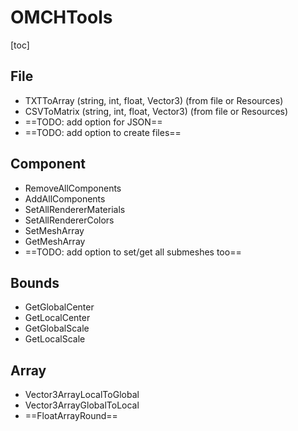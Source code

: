 # OMCHTools



[toc]



## File

- TXTToArray (string, int, float, Vector3) (from file or Resources)
- CSVToMatrix (string, int, float, Vector3) (from file or Resources)
- ==TODO: add option for JSON==
- ==TODO: add option to create files==



## Component

- RemoveAllComponents
- AddAllComponents
- SetAllRendererMaterials
- SetAllRendererColors
- SetMeshArray
- GetMeshArray
- ==TODO: add option to set/get all submeshes too==



## Bounds

- GetGlobalCenter
- GetLocalCenter
- GetGlobalScale
- GetLocalScale



## Array

- Vector3ArrayLocalToGlobal
- Vector3ArrayGlobalToLocal
- ==FloatArrayRound==